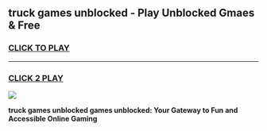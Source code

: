 
## truck games unblocked - Play Unblocked Gmaes & Free
<h3>
<a href="https://premium.freeplayer.one?title=truck_games_unblocked&ref=20F">CLICK TO PLAY</a></h3>
<hr>

<h3>
<a href="https://premium.freeplayer.one?title=truck_games_unblocked&ref=20F">CLICK 2 PLAY</a>
  
</h3>

<a href="https://premium.freeplayer.one?title=truck_games_unblocked&ref=20F/"><img src="https://clearcache.store/games.png"></a>


**truck games unblocked games unblocked: Your Gateway to Fun and Accessible Online Gaming**
